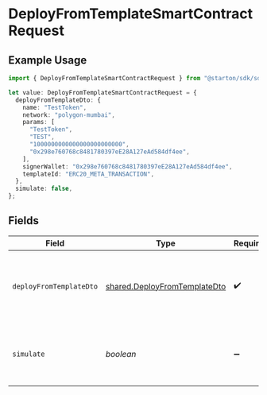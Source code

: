 # DeployFromTemplateSmartContractRequest

## Example Usage

```typescript
import { DeployFromTemplateSmartContractRequest } from "@starton/sdk/sdk/models/operations";

let value: DeployFromTemplateSmartContractRequest = {
  deployFromTemplateDto: {
    name: "TestToken",
    network: "polygon-mumbai",
    params: [
      "TestToken",
      "TEST",
      "1000000000000000000000000",
      "0x298e760768c8481780397eE28A127eAd584df4ee",
    ],
    signerWallet: "0x298e760768c8481780397eE28A127eAd584df4ee",
    templateId: "ERC20_META_TRANSACTION",
  },
  simulate: false,
};
```

## Fields

| Field                                                                               | Type                                                                                | Required                                                                            | Description                                                                         | Example                                                                             |
| ----------------------------------------------------------------------------------- | ----------------------------------------------------------------------------------- | ----------------------------------------------------------------------------------- | ----------------------------------------------------------------------------------- | ----------------------------------------------------------------------------------- |
| `deployFromTemplateDto`                                                             | [shared.DeployFromTemplateDto](../../../sdk/models/shared/deployfromtemplatedto.md) | :heavy_check_mark:                                                                  | Deploy smart contract from template body payload.                                   |                                                                                     |
| `simulate`                                                                          | *boolean*                                                                           | :heavy_minus_sign:                                                                  | Boolean for transaction simulation. Will estimate gas price.                        | false                                                                               |